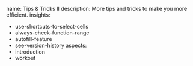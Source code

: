 name: Tips & Tricks II
description: More tips and tricks to make you more efficient.
insights:
  - use-shortcuts-to-select-cells
  - always-check-function-range
  - autofill-feature
  - see-version-history
aspects:
  - introduction
  - workout
 
